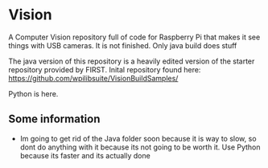 # Vision
A Computer Vision repository full of code for Raspberry Pi that makes it see things with USB cameras. It is not finished. Only java build does stuff

The java version of this repository is a heavily edited version of the starter repository provided by FIRST. Inital repository found here: https://github.com/wpilibsuite/VisionBuildSamples/

Python is here.

Some information
--
- Im going to get rid of the Java folder soon because it is way to slow, so dont do anything with it because its not going to be worth it. Use Python because its faster and its actually done
